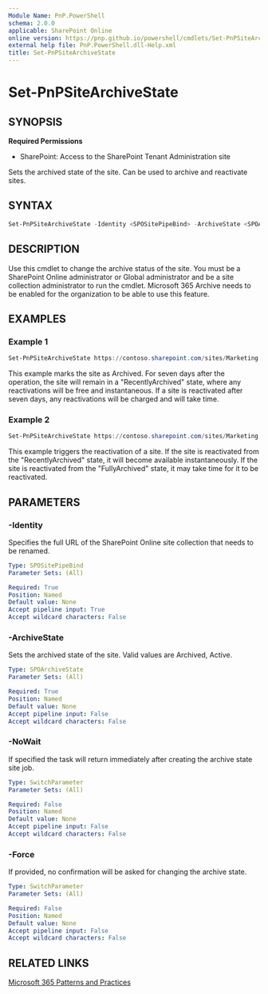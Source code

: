 ```yaml
---
Module Name: PnP.PowerShell
schema: 2.0.0
applicable: SharePoint Online
online version: https://pnp.github.io/powershell/cmdlets/Set-PnPSiteArchiveState.html
external help file: PnP.PowerShell.dll-Help.xml
title: Set-PnPSiteArchiveState
---
```


# Set-PnPSiteArchiveState

## SYNOPSIS

**Required Permissions**

* SharePoint: Access to the SharePoint Tenant Administration site

Sets the archived state of the site. Can be used to archive and reactivate sites.

## SYNTAX

```powershell
Set-PnPSiteArchiveState -Identity <SPOSitePipeBind> -ArchiveState <SPOArchiveState> [-NoWait] [-Force]
```

## DESCRIPTION

Use this cmdlet to change the archive status of the site. You must be a SharePoint Online administrator or Global administrator and be a site collection administrator to run the cmdlet.
Microsoft 365 Archive needs to be enabled for the organization to be able to use this feature.

## EXAMPLES

### Example 1

```powershell
Set-PnPSiteArchiveState https://contoso.sharepoint.com/sites/Marketing -ArchiveState Archived
```

This example marks the site as Archived. For seven days after the operation, the site will remain in a "RecentlyArchived" state, where any reactivations will be free and instantaneous. If a site is reactivated after seven days, any reactivations will be charged and will take time.

### Example 2

```powershell
Set-PnPSiteArchiveState https://contoso.sharepoint.com/sites/Marketing -ArchiveState Active
```

This example triggers the reactivation of a site. If the site is reactivated from the "RecentlyArchived" state, it will become available instantaneously. If the site is reactivated from the "FullyArchived" state, it may take time for it to be reactivated.

## PARAMETERS

### -Identity
Specifies the full URL of the SharePoint Online site collection that needs to be renamed.

```yaml
Type: SPOSitePipeBind
Parameter Sets: (All)

Required: True
Position: Named
Default value: None
Accept pipeline input: True
Accept wildcard characters: False
```

### -ArchiveState

Sets the archived state of the site. Valid values are Archived, Active.

```yaml
Type: SPOArchiveState
Parameter Sets: (All)

Required: True
Position: Named
Default value: None
Accept pipeline input: False
Accept wildcard characters: False
```

### -NoWait
If specified the task will return immediately after creating the archive state site job.

```yaml
Type: SwitchParameter
Parameter Sets: (All)

Required: False
Position: Named
Default value: None
Accept pipeline input: False
Accept wildcard characters: False
```

### -Force
If provided, no confirmation will be asked for changing the archive state.

```yaml
Type: SwitchParameter
Parameter Sets: (All)

Required: False
Position: Named
Default value: None
Accept pipeline input: False
Accept wildcard characters: False
```

## RELATED LINKS

[Microsoft 365 Patterns and Practices](https://aka.ms/m365pnp)
